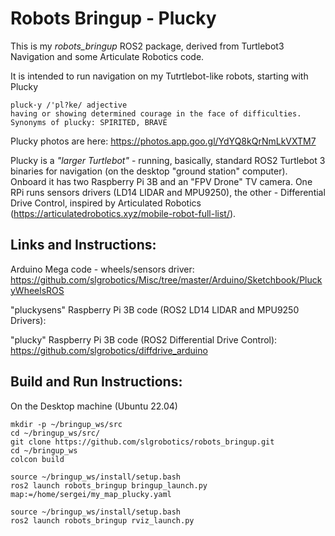 # Robots Bringup - Plucky

This is my *robots_bringup* ROS2 package, derived from Turtlebot3 Navigation and some Articulate Robotics code.

It is intended to run navigation on my Tutrtlebot-like robots, starting with Plucky
```
pluck·y /'pl?ke/ adjective
having or showing determined courage in the face of difficulties.
Synonyms of plucky: SPIRITED, BRAVE
```
Plucky photos are here: https://photos.app.goo.gl/YdYQ8kQrNmLkVXTM7

Plucky is a *"larger Turtlebot"* - running, basically, standard ROS2 Turtlebot 3 binaries for navigation (on the desktop "ground station" computer). Onboard it has two Raspberry Pi 3B and an "FPV Drone" TV camera. One RPi runs sensors drivers (LD14 LIDAR and MPU9250), the other - Differential Drive Control, inspired by Articulated Robotics (https://articulatedrobotics.xyz/mobile-robot-full-list/).

## Links and Instructions:

Arduino Mega code - wheels/sensors driver: https://github.com/slgrobotics/Misc/tree/master/Arduino/Sketchbook/PluckyWheelsROS

"pluckysens" Raspberry Pi 3B code (ROS2 LD14 LIDAR and MPU9250 Drivers):

"plucky" Raspberry Pi 3B code (ROS2 Differential Drive Control): https://github.com/slgrobotics/diffdrive_arduino

## Build and Run Instructions:

On the Desktop machine (Ubuntu 22.04)
```
mkdir -p ~/bringup_ws/src
cd ~/bringup_ws/src/
git clone https://github.com/slgrobotics/robots_bringup.git
cd ~/bringup_ws
colcon build

source ~/bringup_ws/install/setup.bash
ros2 launch robots_bringup bringup_launch.py map:=/home/sergei/my_map_plucky.yaml

source ~/bringup_ws/install/setup.bash
ros2 launch robots_bringup rviz_launch.py
```

